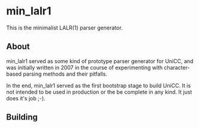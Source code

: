 # min_lalr1

This is the minimalist LALR(1) parser generator.

## About

min_lalr1 served as some kind of prototype parser generator for UniCC, and was
initially written in 2007 in the course of experimenting with character-based
parsing methods and their pitfalls.

In the end, min_lalr1 served as the first bootstrap stage to build UniCC.
It is not intended to be used in production or the be complete in any kind.
It just does it's job ;-).

## Building

``` cc -o min_lalr1 min_lalr1.c

